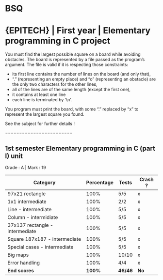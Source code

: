 # BSQ
# {EPITECH} | First year | Elementary programming in C project

You must find the largest possible square on a board while avoiding obstacles.
The board is represented by a file passed as the program’s argument. 
The file is valid if it is respecting those constraints:

  - its first line contains the number of lines on the board (and only that),
  - “.” (representing an empty place) and “o” (representing an obstacle) are the only two characters for the other lines,
  - all of the lines are of the same length (except the first one),
  - it contains at least one line
  - each line is terminated by ‘\n’.
  
You program must print the board, with some “.” replaced by “x” to represent the largest square you found.

See the subject for further details !

========================

## 1st semester Elementary programming in C (part I) unit

Grade : A | Mark : 19

| Category                        | Percentage | Tests    | Crash ? |
|---------------------------------|------------|----------|---------|
| 97x21 rectangle                 | 100%         | 5/5      | x       |
| 1x1 intermediate                | 100%         | 2/2      | x       |
| Line - intermediate             | 100%         | 5/5      | x       |
| Column - intermidiate           | 100%         | 5/5      | x       |
| 37x137 rectangle - intermediate | 100%         | 5/5      | x       |
| Square 187x187 - intermediate   | 100%         | 5/5      | x       |
| Special cases - intermediate    | 100%         | 5/5      | x       |
| Big maps                        | 100%         | 10/10     | x       |
| Error handling                  | 100%       | 4/4      | x       |
| **End scores**                  | **100%**   | **46/46** | **No**  |
